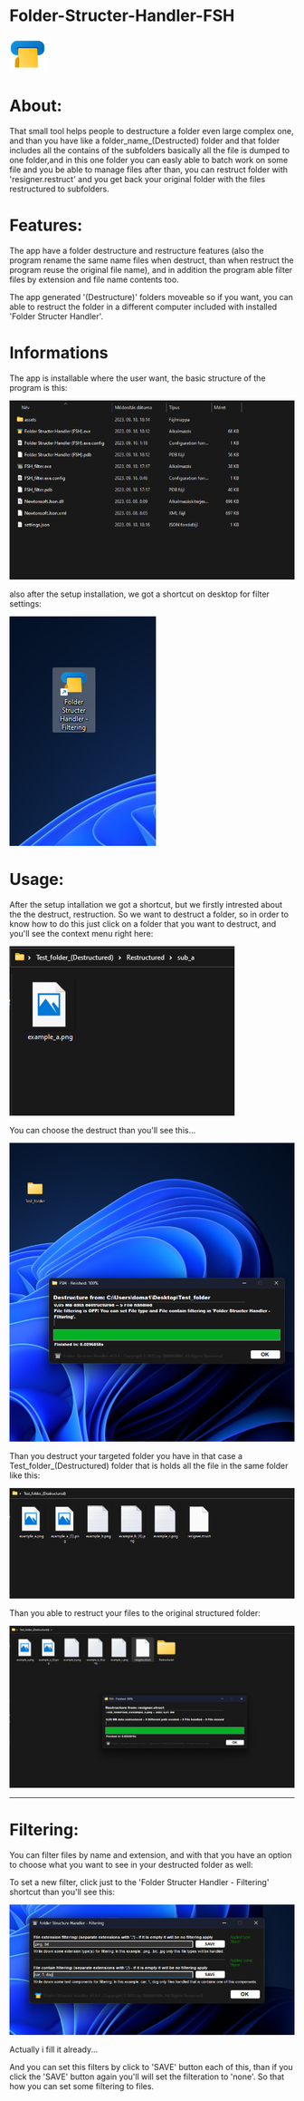 # Folder-Structer-Handler-FSH

 ![My Image](Instruction_images/fsh.png)

# About: 

That small tool helps people to destructure a folder even large complex one, and than you have like a folder_name_(Destructed) folder and that folder includes all the contains of the subfolders basically all the file is dumped to one folder,and in this one folder you can easly able to batch work on some file and you be able to manage files after than, you can restruct folder with 'resigner.restruct' and you get back your original folder with the files restructured to subfolders.

# Features:

The app have a folder destructure and restructure features (also the program rename the same name files when destruct, than when restruct the program reuse the original file name), and in addition the program able filter files by extension and file name contents too.

The app generated '(Destructure)' folders moveable so if you want, you can able to restruct the folder in a different computer included with installed 'Folder Structer Handler'.

# Informations

The app is installable where the user want, the basic structure of the program is this:

 ![My Image](Instruction_images/24.png)

also after the setup installation, we got a shortcut on desktop for filter settings:

 ![My Image](Instruction_images/25.png)

# Usage:

After the setup intallation we got a shortcut, but we firstly intrested about the the destruct, restruction.
So we want to destruct a folder, so in order to know how to do this just click on a folder that you want to destruct, and you'll see the context menu right here:

 ![My Image](Instruction_images/12.png)

You can choose the destruct than you'll see this...

 ![My Image](Instruction_images/18.png)

Than you destruct your targeted folder you have in that case a Test_folder_(Destructured) folder that is holds all the file in the same folder like this:

 ![My Image](Instruction_images/9.png)

Than you able to restruct your files to the original structured folder:

 ![My Image](Instruction_images/10.png)

-----------------------------------------------------------------------

# Filtering:

You can filter files by name and extension, and with that you have an option to choose what you want to see in your destructed folder as well:

To set a new filter, click just to the 'Folder Structer Handler - Filtering' shortcut than you'll see this:

 ![My Image](Instruction_images/17.png)

Actually i fill it already...

And you can set this filters by click to 'SAVE' button each of this, than if you click the 'SAVE' button again you'll will set the filteration to 'none'. So that how you can set some filtering to files.
